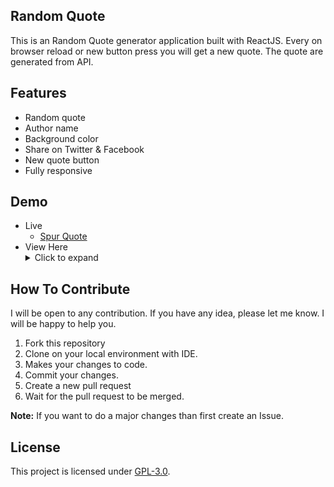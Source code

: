 ## Random Quote
This is an Random Quote generator application built with ReactJS. Every on browser reload or new button press you will get a new quote. The quote are generated from API.

## Features
- Random quote
- Author name
- Background color
- Share on Twitter & Facebook
- New quote button
- Fully responsive

## Demo
- Live
    - [Spur Quote](https://spurquote.netlify.app)
 - View Here
    <details>
        <summary>Click to expand</summary>
        <img src="https://i.ibb.co/LZMPfY6/Spur-Quote.png" alt="Spur Quote" border="0">
    </details>


## How To Contribute
I will be open to any contribution. If you have any idea, please let me know. I will be happy to help you.
1. Fork this repository
2. Clone on your local environment with IDE.
3. Makes your changes to code.
4. Commit your changes.
5. Create a new pull request
6. Wait for the pull request to be merged.

**Note:** If you want to do a major changes than first create an Issue.


## License
This project is licensed under [GPL-3.0](https://github.com/mrhrifat/spur-quote/blob/master/LICENSE.md).